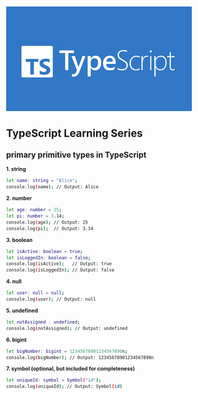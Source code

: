![TypeScript](images/image1.jpeg)
# TypeScript Learning Series

## primary primitive types in TypeScript

**1. string**

```bash
let name: string = "Alice";
console.log(name); // Output: Alice
```

**2. number**

```bash
let age: number = 25;
let pi: number = 3.14;
console.log(age); // Output: 25
console.log(pi);  // Output: 3.14
```

**3. boolean**

```bash
let isActive: boolean = true;
let isLoggedIn: boolean = false;
console.log(isActive);   // Output: true
console.log(isLoggedIn); // Output: false
```

**4. null**

```bash
let user: null = null;
console.log(user); // Output: null
```

**5. undefined**

```bash
let notAssigned : undefined;
console.log(notAssigned); // Output: undefined
```

**6. bigint**

```bash
let bigNumber: bigint = 12345678901234567890n;
console.log(bigNumber); // Output: 12345678901234567890n
```

**7. symbol (optional, but included for completeness)**

```bash
let uniqueId: symbol = Symbol("id");
console.log(uniqueId); // Output: Symbol(id)
```
